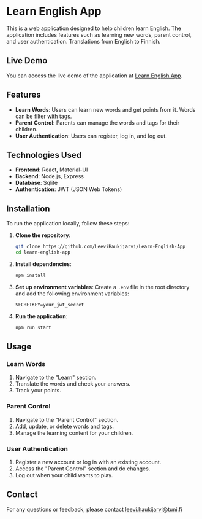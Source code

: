 # Learn English App

This is a web application designed to help children learn English. The application includes features such as learning new words, parent control, and user authentication. Translations from English to Finnish.

## Live Demo

You can access the live demo of the application at [Learn English App](https://fullstack-test-g0xp.onrender.com/).

## Features

- **Learn Words**: Users can learn new words and get points from it. Words can be filter with tags.
- **Parent Control**: Parents can manage the words and tags for their children.
- **User Authentication**: Users can register, log in, and log out.

## Technologies Used

- **Frontend**: React, Material-UI
- **Backend**: Node.js, Express
- **Database**: Sqlite
- **Authentication**: JWT (JSON Web Tokens)

## Installation

To run the application locally, follow these steps:

1. **Clone the repository**:
    ```sh
    git clone https://github.com/LeeviHaukijarvi/Learn-English-App
    cd learn-english-app
    ```

2. **Install dependencies**:
    ```sh
    npm install
    ```

3. **Set up environment variables**:
    Create a `.env` file in the root directory and add the following environment variables:
    ```env
    SECRETKEY=your_jwt_secret
    ```

4. **Run the application**:
    ```sh
    npm run start
    ```

## Usage

### Learn Words

1. Navigate to the "Learn" section.
2. Translate the words and check your answers.
3. Track your points.

### Parent Control

1. Navigate to the "Parent Control" section.
2. Add, update, or delete words and tags.
3. Manage the learning content for your children.

### User Authentication

1. Register a new account or log in with an existing account.
2. Access the "Parent Control" section and do changes.
3. Log out when your child wants to play.

## Contact

For any questions or feedback, please contact [leevi.haukijarvi@tuni.fi](mailto:leevi.haukijarvi@tuni.fi)